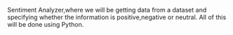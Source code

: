 Sentiment Analyzer,where we will be getting data from a dataset and specifying whether the information is positive,negative or neutral.
All of this will be done using Python.

